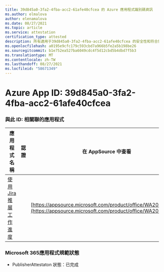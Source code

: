 ```yaml
---
title: 39d845a0-3fa2-4fba-acc2-61afe40cfcea 的 Azure 應用程式識別碼資訊
ms.author: elmalova
author: elenamalova
ms.date: 08/27/2021
ms.topic: article
ms.service: attestation
certification_type: attested
description: 所有適用于39d845a0-3fa2-4fba-acc2-61afe40cfcea 的安全性和符合性資訊資訊。
ms.openlocfilehash: a0195e9cfc179c593cbd7a966b5fe2a5b198be26
ms.sourcegitcommit: b1e752ea527ba6049cdc4f5d12cbd5b4dbd7f5b3
ms.translationtype: MT
ms.contentlocale: zh-TW
ms.lasthandoff: 08/27/2021
ms.locfileid: "58671349"
---
```

# <a name="azure-app-id-39d845a0-3fa2-4fba-acc2-61afe40cfcea"></a>Azure App ID: 39d845a0-3fa2-4fba-acc2-61afe40cfcea


### <a name="apps-associated-with-this-id"></a>與此 ID: 相關聯的應用程式
| **應用程式名稱** | **認證** | **在 AppSource 中查看** |
|--------------|---------------|-----------------------|
| [使用 Jira 推展工作進度](https://docs.microsoft.com/microsoft-365-app-certification/forward/WA200002855) |  | [https://appsource.microsoft.com/product/office/WA200002855](https://appsource.microsoft.com/product/office/WA200002855) |

### <a name="microsoft-365-app-compliance-status"></a>Microsoft 365應用程式規範狀態
- PublisherAttestaton 狀態：已完成
